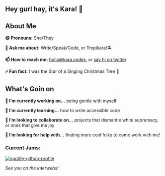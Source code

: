 ## Hey gurl hay, it's Kara! 👋

## About Me

**😄 Pronouns:** She/They

**💬 Ask me about:** Write/Speak/Code, or Tropikara!🏝

**📫 How to reach me:** holla@kara.codes, or [say hi on twitter](https://twitter.com/KaraAJC)

**⚡ Fun fact:** I was the Star of a Singing Christmas Tree 🌟

## What's Goin on

**🔭 I’m currently working on...** being gentle with myself

**🌱 I’m currently learning...** how to write accessible code

**👯 I’m looking to collaborate on...** projects that dismantle white supremacy, or ones that give me joy

**🤔 I’m looking for help with...** finding more cool folks to come work with me!

### Current Jams:
[![spotify-github-profile](https://spotify-github-profile.vercel.app/api/view?uid=karaajc&cover_image=true&theme=default)](https://spotify-github-profile.vercel.app/api/view?uid=karaajc&redirect=true)

*See you on the interwebs!*
